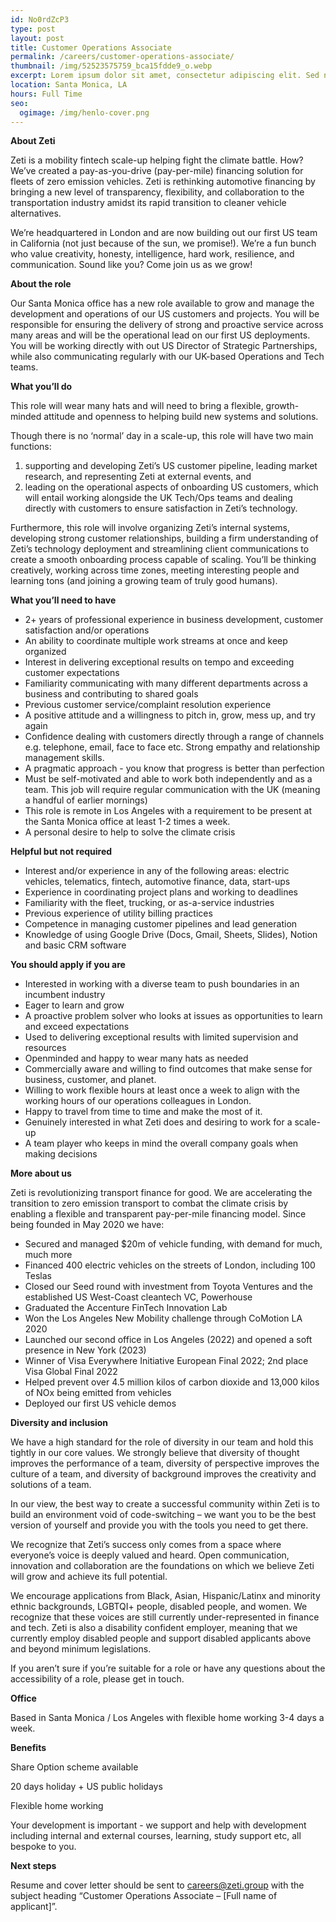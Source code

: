 ```yaml
---
id: No0rdZcP3
type: post
layout: post
title: Customer Operations Associate
permalink: /careers/customer-operations-associate/
thumbnail: /img/52523575759_bca15fdde9_o.webp
excerpt: Lorem ipsum dolor sit amet, consectetur adipiscing elit. Sed nec pretium massa.
location: Santa Monica, LA
hours: Full Time
seo:
  ogimage: /img/henlo-cover.png
---
```

**A﻿bout Zeti**

Zeti is a mobility fintech scale-up helping fight the climate battle. How? We’ve created a pay-as-you-drive (pay-per-mile) financing solution for fleets of zero emission vehicles. Zeti is rethinking automotive financing by bringing a new level of transparency, flexibility, and collaboration to the transportation industry amidst its rapid transition to cleaner vehicle alternatives.

We’re headquartered in London and are now building out our first US team in California (not just because of the sun, we promise!). We’re a fun bunch who value creativity, honesty, intelligence, hard work, resilience, and communication. Sound like you? Come join us as we grow!

**About the role**

Our Santa Monica office has a new role available to grow and manage the development and operations of our US customers and projects. You will be responsible for ensuring the delivery of strong and proactive service across many areas and will be the operational lead on our first US deployments. You will be working directly with out US Director of Strategic Partnerships, while also communicating regularly with our UK-based Operations and Tech teams.

**What you’ll do**

This role will wear many hats and will need to bring a flexible, growth-minded attitude and openness to helping build new systems and solutions.

Though there is no ‘normal’ day in a scale-up, this role will have two main functions:

1. supporting and developing Zeti’s US customer pipeline, leading market research, and representing Zeti at external events, and
2. leading on the operational aspects of onboarding US customers, which will entail working alongside the UK Tech/Ops teams and dealing directly with customers to ensure satisfaction in Zeti’s technology.

Furthermore, this role will involve organizing Zeti’s internal systems, developing strong customer relationships, building a firm understanding of Zeti’s technology deployment and streamlining client communications to create a smooth onboarding process capable of scaling. You’ll be thinking creatively, working across time zones, meeting interesting people and learning tons (and joining a growing team of truly good humans).

**What you’ll need to have**

* 2+ years of professional experience in business development, customer satisfaction and/or operations
* An ability to coordinate multiple work streams at once and keep organized
* Interest in delivering exceptional results on tempo and exceeding customer expectations
* Familiarity communicating with many different departments across a business and contributing to shared goals
* Previous customer service/complaint resolution experience
* A positive attitude and a willingness to pitch in, grow, mess up, and try again
* Confidence dealing with customers directly through a range of channels e.g. telephone, email, face to face etc. Strong empathy and relationship management skills.
* A pragmatic approach - you know that progress is better than perfection
* Must be self-motivated and able to work both independently and as a team. This job will require regular communication with the UK (meaning a handful of earlier mornings)
* This role is remote in Los Angeles with a requirement to be present at the Santa Monica office at least 1-2 times a week.
* A personal desire to help to solve the climate crisis

**Helpful but not required**

* Interest and/or experience in any of the following areas: electric vehicles, telematics, fintech, automotive finance, data, start-ups
* Experience in coordinating project plans and working to deadlines
* Familiarity with the fleet, trucking, or as-a-service industries
* Previous experience of utility billing practices
* Competence in managing customer pipelines and lead generation
* Knowledge of using Google Drive (Docs, Gmail, Sheets, Slides), Notion and basic CRM software

**You should apply if you are**

* Interested in working with a diverse team to push boundaries in an incumbent industry
* Eager to learn and grow
* A proactive problem solver who looks at issues as opportunities to learn and exceed expectations
* Used to delivering exceptional results with limited supervision and resources
* Openminded and happy to wear many hats as needed
* Commercially aware and willing to find outcomes that make sense for business, customer, and planet.
* Willing to work flexible hours at least once a week to align with the working hours of our operations colleagues in London.
* Happy to travel from time to time and make the most of it.
* Genuinely interested in what Zeti does and desiring to work for a scale-up
* A team player who keeps in mind the overall company goals when making decisions

**More about us**

Zeti is revolutionizing transport finance for good. We are accelerating the transition to zero emission transport to combat the climate crisis by enabling a flexible and transparent pay-per-mile financing model. Since being founded in May 2020 we have:

* Secured and managed $20m of vehicle funding, with demand for much, much more
* Financed 400 electric vehicles on the streets of London, including 100 Teslas
* Closed our Seed round with investment from Toyota Ventures and the established US West-Coast cleantech VC, Powerhouse
* Graduated the Accenture FinTech Innovation Lab
* Won the Los Angeles New Mobility challenge through CoMotion LA 2020
* Launched our second office in Los Angeles (2022) and opened a soft presence in New York (2023)
* Winner of Visa Everywhere Initiative European Final 2022; 2nd place Visa Global Final 2022
* Helped prevent over 4.5 million kilos of carbon dioxide and 13,000 kilos of NOx being emitted from vehicles
* Deployed our first US vehicle demos

**Diversity and inclusion**

We have a high standard for the role of diversity in our team and hold this tightly in our core values. We strongly believe that diversity of thought improves the performance of a team, diversity of perspective improves the culture of a team, and diversity of background improves the creativity and solutions of a team.

In our view, the best way to create a successful community within Zeti is to build an environment void of code-switching – we want you to be the best version of yourself and provide you with the tools you need to get there.

We recognize that Zeti’s success only comes from a space where everyone’s voice is deeply valued and heard. Open communication, innovation and collaboration are the foundations on which we believe Zeti will grow and achieve its full potential.

We encourage applications from Black, Asian, Hispanic/Latinx and minority ethnic backgrounds, LGBTQI+ people, disabled people, and women. We recognize that these voices are still currently under-represented in finance and tech. Zeti is also a disability confident employer, meaning that we currently employ disabled people and support disabled applicants above and beyond minimum legislations.

If you aren’t sure if you’re suitable for a role or have any questions about the accessibility of a role, please get in touch.

**Office**

Based in Santa Monica / Los Angeles with flexible home working 3-4 days a week.

**Benefits**

Share Option scheme available

20 days holiday + US public holidays

Flexible home working

Your development is important - we support and help with development including internal and external courses, learning, study support etc, all bespoke to you.

**Next steps**

Resume and cover letter should be sent to [careers@zeti.group](mailto:careers@zeti.group) with the subject heading “Customer Operations Associate – \[Full name of applicant]”.